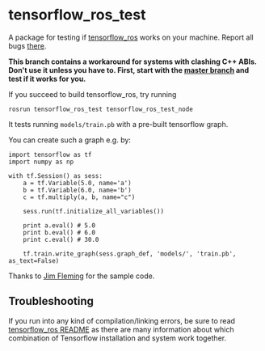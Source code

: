 # tensorflow\_ros\_test

A package for testing if [tensorflow\_ros](https://github.com/tradr-project/tensorflow_ros) works on your machine. Report all bugs [there](https://github.com/tradr-project/tensorflow_ros/issues).

**This branch contains a workaround for systems with clashing C++ ABIs. Don't use it unless you have to. First, start with the [master branch](https://github.com/tradr-project/tensorflow_ros_test) and test if it works for you.**

If you succeed to build tensorflow\_ros, try running

    rosrun tensorflow_ros_test tensorflow_ros_test_node

It tests running `models/train.pb` with a pre-built tensorflow graph.

You can create such a graph e.g. by:

    import tensorflow as tf
    import numpy as np

    with tf.Session() as sess:
        a = tf.Variable(5.0, name='a')
        b = tf.Variable(6.0, name='b')
        c = tf.multiply(a, b, name="c")

        sess.run(tf.initialize_all_variables())

        print a.eval() # 5.0
        print b.eval() # 6.0
        print c.eval() # 30.0

        tf.train.write_graph(sess.graph_def, 'models/', 'train.pb', as_text=False)

Thanks to [Jim Fleming](https://medium.com/jim-fleming/loading-a-tensorflow-graph-with-the-c-api-4caaff88463f#.x0ig91dd1) for the sample code.

## Troubleshooting

If you run into any kind of compilation/linking errors, be sure to read
[tensorflow\_ros README](https://github.com/tradr-project/tensorflow_ros)
as there are many information about which combination of Tensorflow
installation and system work together.
